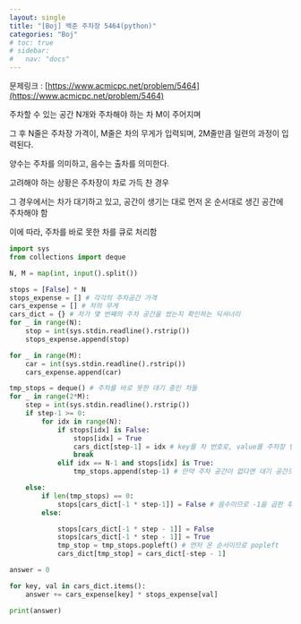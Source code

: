 ```yaml
---
layout: single
title: "[Boj] 백준 주차장 5464(python)"
categories: "Boj"
# toc: true
# sidebar:
#   nav: "docs"
---
```


문제링크 : [https://www.acmicpc.net/problem/5464](https://www.acmicpc.net/problem/5464)

주차할 수 있는 공간 N개와 주차해야 하는 차 M이 주어지며

그 후 N줄은 주차장 가격이, M줄은 차의 무게가 입력되며, 2M줄만큼 일련의 과정이 입력된다.

양수는 주차를 의미하고, 음수는 출차를 의미한다.

고려해야 하는 상황은 주차장이 차로 가득 찬 경우

그 경우에서는 차가 대기하고 있고, 공간이 생기는 대로 먼저 온 순서대로 생긴 공간에 주차해야 함

이에 따라, 주차를 바로 못한 차를 큐로 처리함

```python
import sys
from collections import deque

N, M = map(int, input().split())

stops = [False] * N
stops_expense = [] # 각각의 주차공간 가격
cars_expense = [] # 차의 무게
cars_dict = {} # 차가 몇 번째의 주차 공간을 썼는지 확인하는 딕셔너리
for _ in range(N):
    stop = int(sys.stdin.readline().rstrip())
    stops_expense.append(stop)

for _ in range(M):
    car = int(sys.stdin.readline().rstrip())
    cars_expense.append(car)

tmp_stops = deque() # 주차를 바로 못한 대기 중인 차들
for _ in range(2*M):
    step = int(sys.stdin.readline().rstrip())
    if step-1 >= 0:
        for idx in range(N):
            if stops[idx] is False:
                stops[idx] = True
                cars_dict[step-1] = idx # key를 차 번호로, value를 주차장 번호로
                break
            elif idx == N-1 and stops[idx] is True:
                tmp_stops.append(step-1) # 만약 주차 공간이 없다면 대기 공간으로 이동

    else:
        if len(tmp_stops) == 0:
            stops[cars_dict[-1 * step-1]] = False # 음수이므로 -1을 곱한 후 -1해줘야 함
        else:

            stops[cars_dict[-1 * step - 1]] = False
            stops[cars_dict[-1 * step - 1]] = True
            tmp_stop = tmp_stops.popleft() # 먼저 온 순서이므로 popleft
            cars_dict[tmp_stop] = cars_dict[-step - 1]

answer = 0

for key, val in cars_dict.items():
    answer += cars_expense[key] * stops_expense[val]

print(answer)
```
